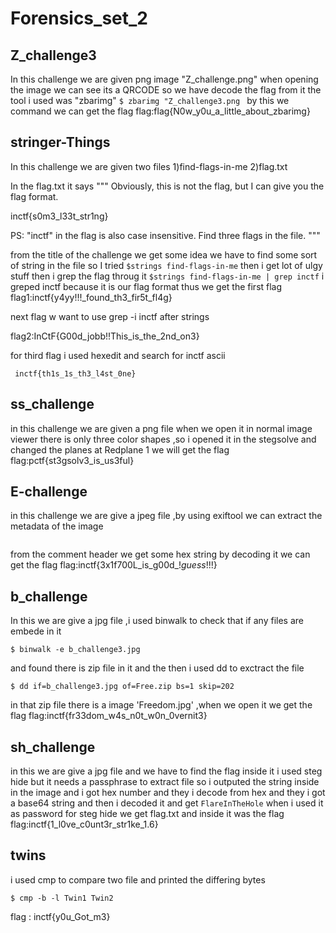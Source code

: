 Forensics_set_2
===============


Z_challenge3
------------

In this challenge we are given png image "Z_challenge.png"
 when opening the image we can see its a QRCODE so we have decode the flag from 
it
the tool i used was "zbarimg" 
``$ zbarimg "Z_challenge3.png ``
by this we command we can get the flag
 flag:flag{N0w_y0u_a_little_about_zbarimg}





stringer-Things
--------------

In this challenge we are given two files 
1)find-flags-in-me
2)flag.txt

In the flag.txt it says
"""
Obviously, this is not the flag, but I can give you the flag format.

inctf{s0m3_l33t_str1ng}

PS: "inctf" in the flag is also case insensitive. Find three flags in the file.
"""

from the title 
of the challenge we get some idea we have to find some sort of string in the file so I tried ```$strings find-flags-in-me``` then i get lot of ulgy stuff then i grep the flag throug it
```$strings find-flags-in-me | grep inctf``` i greped inctf because it is our flag format thus we get the first flag
 flag1:inctf{y4yy!!!_found_th3_fir5t_fl4g}
 
 next flag w want to use grep -i inctf after strings
 
 flag2:InCtF{G00d_jobb!!This_is_the_2nd_on3}
 
 for third flag i used hexedit and search for inctf ascii
 
 
 	 inctf{th1s_1s_th3_l4st_0ne}

ss_challenge
------------

in this challenge we are given a png file when we open it in normal image viewer there is only three color shapes ,so i opened it in the stegsolve and changed the planes at Redplane 1 we will get the flag
flag:pctf{st3gsolv3_is_us3ful}

E-challenge
-----------

in this challenge we are give a jpeg file ,by using exiftool we can extract the metadata of the image
```exiftool E_challenge3.jpeg 
```
from the comment header we get some hex string by decoding it we can get the flag
flag:inctf{3x1f700L_is_g00d_!_guess_!!!}


b_challenge
-----------

In this we are give a jpg file ,i used binwalk to check that if any files are embede in it
```
$ binwalk -e b_challenge3.jpg 
```
and found there is zip file in it and the then i used dd to exctract the file
```
$ dd if=b_challenge3.jpg of=Free.zip bs=1 skip=202
```
in that zip file there is a image 'Freedom.jpg' ,when we open it we get the flag
flag:inctf{fr33dom_w4s_n0t_w0n_0vernit3}

sh_challenge
------------

in this we are give a jpg file and we  have to find the flag inside it
i used steg hide but it needs a passphrase to extract file so 
i outputed the string inside in the image and i got hex number and they i decode from hex and they i got a base64 string and then i decoded it and get
``FlareInTheHole``
when i used it as password for steg hide we get flag.txt and inside it was the flag
flag:inctf{1_l0ve_c0unt3r_str1ke_1.6}

twins
------

i used cmp to compare two file and printed the differing bytes
```
$ cmp -b -l Twin1 Twin2
```
flag : inctf{y0u_Got_m3}

